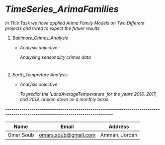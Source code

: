 # *TimeSeries_ArimaFamilies*

*In This Task we have applied Arima Family Models on Two Different projects and trired to expect the futuer results*

1. *Baltimore_Crimes_Analysis*

    * *Analysis objective :*
    
      *Analysing seasonality crimes data*

#

2. *Earth_Tempreture Analysis*

   * *Analysis objective :*

     *To predict the 'LandAverageTemperature' for the years 2016, 2017, and 2018, broken down on a monthly
     basis*     

**---------------------------------------------------------------------------------------------------------------------------------**
 


|Name|Email|Address|    
|----|-----|-------|     
|Omar Soub|omars.soub@gmail.com|Amman, Jordan|     